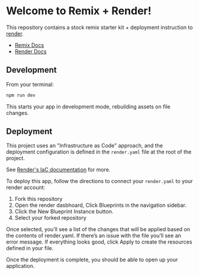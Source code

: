 # Welcome to Remix + Render!

This repository contains a stock remix starter kit + deployment instruction to [render](render.com).

- [Remix Docs](https://remix.run/docs)
- [Render Docs](https://render.com/docs)

## Development

From your terminal:

```sh
npm run dev
```

This starts your app in development mode, rebuilding assets on file changes.

## Deployment

This project uses an "Infrastructure as Code" approach, and the deployment configuration is defined in the `render.yaml` file at the root of the project.

See [Render's IaC documentation](https://render.com/docs/infrastructure-as-code) for more.

To deploy this app, follow the directions to connect your `render.yaml` to your render account:

1. Fork this repository
2. Open the render dasbhoard, Click Blueprints in the navigation sidebar.
3. Click the New Blueprint Instance button.
4. Select your forked repository

Once selected, you’ll see a list of the changes that will be applied based on the contents of render.yaml. If there’s an issue with the file you’ll see an error message. If everything looks good, click Apply to create the resources defined in your file.

Once the deployment is complete, you should be able to open up your application.
